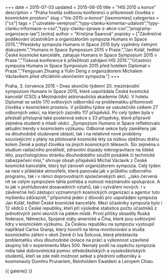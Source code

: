 +++
date = 2015-07-03
updated = 2015-08-05
title = "HIS 2015 u konce"
description = "Praha hostila světovou konferenci o přítomnosti člověka v kosmickém prostoru"
slug ="his-2015-u-konce"
[taxonomies]
categories = ["cs"]
tags = ["uzivatele-verejnost","typy-clanku-komentar-udalosti","typy-clanku-informace-o-cso","typy-clanku-zprava-z-akce-cso","programy-organizace-iaa"]
[extra]
author = "Kristýna Šaarová"
popisky = ["Závěrečné poděkování účastníkům a organizátorům sympozia Humans in Space 2015.","Přestávky sympozia Humans in Space 2015 byly vyplněny četnými diskuzemi.","Humans in Space Symposium 2015 v Praze.","Jan Kolář, ředitel České kosmické kanceláře, zahajuje Humans in Space Symposium 2015 v Praze.","Tisková konference k příležitosti zahájení HIS 2015.","Účastníci sympozia Humans in Space Symposium 2015 před hotelem Diplomat v Praze.","Fengyuan Zhuang a Yulin Deng s organizátorem Michalem Václavíkem před oficiálním ukončením sympozia."]
+++

Praha, 3. července 2015 – Dnes skončilo týdenní 20. mezinárodní sympozium Humans in Space 2015, které uspořádala Česká kosmická kancelář (CSO) a Mezinárodní astronautická akademie (IAA). V hotelu Diplomat se sešlo 170 světových odborníků na problematiku přítomnosti člověka v kosmickém prostoru. V průběhu týdne se uskutečnilo celkem 27 odborných sekcí, na kterých zaznělo 117 příspěvků. Po celý týden byla v předsálí přístupná také posterová sekce s 33 příspěvky, které připravili zejména studenti a mladí vědci. „Sympozium Humans in Space reflektovalo aktuální trendy v kosmickém výzkumu. Odborné sekce byly zaměřeny jak na dlouhodobě studované oblasti, tak i na relativně nové problémy souvisejícími s plány na pilotované kosmické lety za nízkou oběžnou dráhu kolem Země a pobyt člověka na jiných kosmických tělesech. Šlo zejména o studium radiačního prostředí, zdravotní dopady mikrogravitace na lidské tělo, psychologickou stránku dlouhodobého soužití posádek či technické zabezpečení misí,“ shrnuje obsah příspěvků Michal Václavík z České kosmické kanceláře, který byl zároveň organizátorem sympozia. Celý týden se nesl v přátelské atmosféře, která panovala jak v průběhu odborného programu, tak i v rámci doprovodných společenských akcí. „Jako červená nit se celým sympoziem táhla potřeba a nutnost mezinárodní spolupráce. A to jak v prohlubování dosavadních vztahů, tak i vytváření nových. I v závěrečné řeči zástupci významných kosmických organizací a agentur tuto myšlenku zdůraznili,“ připomíná jeden z důvodů pro uspořádání sympozia Jan Kolář, ředitel České kosmické kanceláře. Mezi účastníky sympozia bylo i 12 vědců z České republiky, kteří pří výsledné statistice počtu účastníků z jednotlivých zemí skončili na pátém místě. První příčky obsadily Ruská federace, Německo, Spojené státy americké a Čína, které jsou světovými lídry v kosmickém výzkumu. Za Českou republiku na sympoziu vystoupil například Carlos Granja, který hovořil na téma monitorování a studia kosmického záření v okolí Země či Iva Šolcová, která představila problematiku vlivu dlouhodobé izolace na práci a výkonnost uzavřené skupiny lidí v experimentu Mars 500. Nemalý podíl na úspěchu sympozia měla také dobrovolnická pomoc středoškolských a vysokoškolských studentů, kteří se zde měli možnost setkat s předními odborníky a kosmonauty Dumitru Prunariem, Reinholdem Ewaldem a Leroyem Chiao.

{{ galerie() }}
